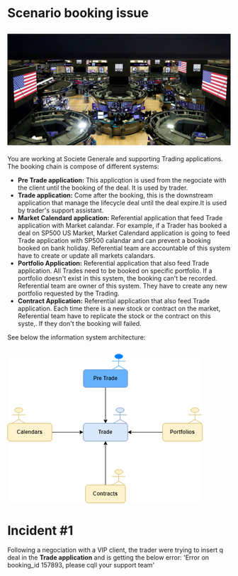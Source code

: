 # Scenario booking issue

![Trading Floor](../img/NYSE-trading-floor.jpg)
---

You are working at Societe Generale and supporting Trading applications. The booking chain is compose of different systems:
* **Pre Trade application:** This applicqtion is used from the negociate with the client until the booking of the deal. It is used by trader.
* **Trade application:** Come after the booking, this is the downstream application that manage the lifecycle deal until the deal expire.It is used by trader's support assistant.
* **Market Calendard application:** Referential application that feed Trade application with Market calandar. For example, if a Trader has booked a deal on SP500 US Market, Market Calendard application is going to feed Trade application with SP500 calandar and can prevent a booking booked on bank holiday. Referential team are accountable of this system have to create or update all markets calandars.
* **Portfolio Application:** Referential application that also feed Trade application. All Trades need to be booked on specific portfolio. If a portfolio doesn't exist in this system, the booking can't be recorded. Referential team are owner of this system. They have to create any new portfolio requested by the Trading.
* **Contract Application:** Referential application that also feed Trade application. Each time there is a new stock or contract on the market, Referential team have to replicate the stock or the contract on this syste,. If they don't the booking will failed.  

See below the information system architecture:

![Architecture](../img/Architecture.drawio.png)
---

# Incident #1

Following a negociation with a VIP client, the trader were trying to insert q deal in the **Trade application** and is getting the below error:
'Error on booking_id 157893, please cqll your support team'
